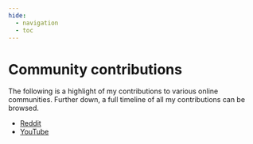 ```yaml
---
hide:
  - navigation
  - toc
---
```


# Community contributions

The following is a highlight of my contributions to various online communities. Further down, a full timeline of all my contributions can be browsed.

- [Reddit](reddit.md)
- [YouTube](youtube.md)